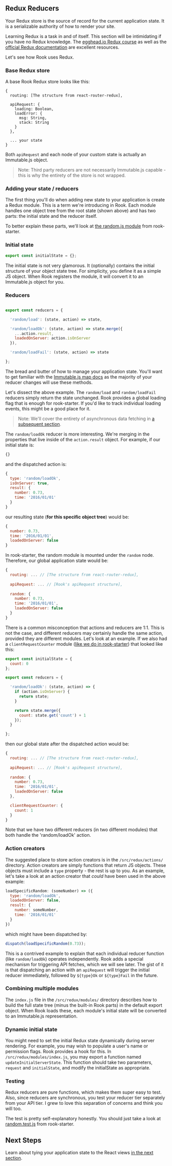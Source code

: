 ## Redux Reducers

Your Redux store is the source of record for the current application state. It is a serializable authority of how to render your site.

Learning Redux is a task in and of itself. This section will be intimidating if you have no Redux knowledge. The [egghead.io Redux course](https://egghead.io/series/getting-started-with-redux) as well as the [official Redux documentation](http://redux.js.org/) are excellent resources. 

Let's see how Rook uses Redux.

### Base Redux store

A base Rook Redux store looks like this:

```
{
  routing: [The structure from react-router-redux],
  
  apiRequest: {
    loading: Boolean,
    loadError: {
      msg: String,
      stack: String
    }
  },
  
  ... your state
}
```

Both `apiRequest` and each node of your custom state is actually an Immutable.js object. 

> Note: Third party reducers are not necessarily Immutable.js capable - this is why the entirety of the store is not wrapped.

### Adding your state / reducers

The first thing you'll do when adding new state to your application is create a Redux module. This is a term we're introducing in Rook. Each module handles one object tree from the root state (shown above) and has two parts: the initial state and the reducer itself.

To better explain these parts, we'll look at [the random.js module](https://github.com/apazzolini/rook-starter/blob/master/src%2Fredux%2Fmodules%2Frandom.js) from rook-starter.

### Initial state

```js
export const initialState = {};
```

The initial state is not very glamorous. It (optionally) contains the initial structure of your object state tree. For simplicity, you define it as a simple JS object. When Rook registers the module, it will convert it to an Immutable.js object for you.

### Reducers

```js

export const reducers = {

  'random/load': (state, action) => state,

  'random/loadOk': (state, action) => state.merge({
    ...action.result,
    loadedOnServer: action.isOnServer
  }),

  'random/loadFail': (state, action) => state

};
```

The bread and butter of how to manage your application state. You'll want to get familiar with the [Immutable.js map docs](https://facebook.github.io/immutable-js/docs/#/Map) as the majority of your reducer changes will use these methods.

Let's dissect the above example. The `random/load` and `random/loadFail` reducers simply return the state unchanged. Rook provides a global loading flag that is enough for rook-starter. If you'd like to track individual loading events, this might be a good place for it.

> Note: We'll cover the entirety of asynchronous data fetching in [a subsequent section](data-fetching.md).

The `random/loadOk` reducer is more interesting. We're merging in the properties that live inside of the `action.result` object. For example, if our initial state is:

```js
{}
```

and the dispatched action is:

```js
{
  type: 'random/loadOk',
  isOnServer: true,
  result: {
    number: 0.73,
    time: '2016/01/01'
  }
}
```

our resulting state (**for this specific object tree**) would be: 

```js
{
  number: 0.73,
  time: '2016/01/01',
  loadedOnServer: false
}
```

In rook-starter, the random module is mounted under the `random` node. Therefore, our global application state would be:

```js
{
  routing: ... // [The structure from react-router-redux],
  
  apiRequest: ... // [Rook's apiRequest structure],
  
  random: {
    number: 0.73,
    time: '2016/01/01',
    loadedOnServer: false
  }
}
```

There is a common misconception that actions and reducers are 1:1. This is not the case, and different reducers may certainly handle the same action, provided they are different modules. Let's look at an example. If we also had a `clientRequestCounter` module ([like we do in rook-starter](https://github.com/apazzolini/rook-starter/blob/master/src%2Fredux%2Fmodules%2FclientRequestCounter.js)) that looked like this:

```js
export const initialState = {
  count: 0
};

export const reducers = {

  'random/loadOk': (state, action) => {
    if (action.isOnServer) {
      return state;
    }

    return state.merge({
      count: state.get('count') + 1
    });
  }

};
```

then our global state after the dispatched action would be:

```js
{
  routing: ... // [The structure from react-router-redux],
  
  apiRequest: ... // [Rook's apiRequest structure],
  
  random: {
    number: 0.73,
    time: '2016/01/01',
    loadedOnServer: false
  },

  clientRequestCounter: {
    count: 1
  }
}
```

Note that we have two different reducers (in two different modules) that both handle the 'random/loadOk' action.

### Action creators

The suggested place to store action creators is in the `/src/redux/actions/` directory. Action creators are simply functions that return JS objects. These objects must include a `type` property - the rest is up to you. As an example, let's take a look at an action creator that *could* have been used in the above example:

```js
loadSpecificRandom: (someNumber) => ({
  type: 'random/loadOk',
  loadedOnServer: false,
  result: {
    number: someNumber,
    time: '2016/01/01'
  }
})
```

which might have been dispatched by:

```js
dispatch(loadSpecificRandom(0.73));
```

This is a contrived example to explain that each individual reducer function (like `random/loadOk`) operates independently. Rook adds a special mechanism for triggering API fetches, which we will see later. The gist of it is that dispatching an action with an `apiRequest` will trigger the initial reducer immediately, followed by `${type}Ok` or `${type}Fail` in the future.

### Combining multiple modules

The `index.js` file in the `/src/redux/modules/` directory describes how to build the full state tree (minus the built-in Rook parts) in the default export object. When Rook loads these, each module's initial state will be converted to an Immutable.js representation.

### Dynamic initial state

You might need to set the initial Redux state dynamically during server rendering. For example, you may wish to populate a user's name or permission flags. Rook provides a hook for this. In `/src/redux/modules/index.js`, you may export a function named `updateInitialServerState`. This function should take two parameters, `request` and `initialState`, and modify the initialState as appropriate.

### Testing

Redux reducers are pure functions, which makes them super easy to test. Also, since reducers are synchronous, you test your reducer tier separately from your API tier. I grew to love this separation of concerns and think you will too.

The test is pretty self-explanatory honestly. You should just take a look at [random.test.js](https://github.com/apazzolini/rook-starter/blob/master/src%2Fredux%2F__tests__%2Frandom.test.js) from rook-starter.

## Next Steps

Learn about tying your application state to the React views [in the next section](react-views.md).
